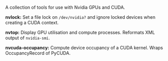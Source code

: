 A collection of tools for use with Nvidia GPUs and CUDA.

**nvlock:** Set a file lock on `/dev/nvidia?` and ignore locked devices when
creating a CUDA context.

**nvtop:** Display GPU utilisation and compute processes. Reformats XML output of
`nvidia-smi`.

**nvcuda-occupancy:** Compute device occupancy of a CUDA kernel. Wraps
OccupancyRecord of PyCUDA.

